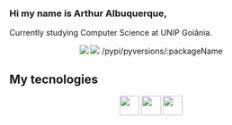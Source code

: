 ### Hi my name is Arthur Albuquerque,
Currently studying Computer Science at UNIP Goiânia.
<div align='center'>
  <img src="https://github-readme-stats.vercel.app/api?username=Arthurosu&show_icons=true&count_private=true&theme=radical">
  <img src="https://github-readme-stats.vercel.app/api/top-langs/?username=Arthurosu&show_icons=true&count_private=true&theme=radical&layout=compact" >
  /pypi/pyversions/:packageName
</div>

## My tecnologies
<div align='center'>
  <img src="https://img.shields.io/badge/HTML5-E34F26?style=for-the-badge&logo=html5&logoColor=white" height="35">
  <img src="https://img.shields.io/badge/CSS3-1572B6?style=for-the-badge&logo=css3&logoColor=dark" height="35">
  <img src="https://img.shields.io/badge//pypi/pyversions" height="35">
</div>
